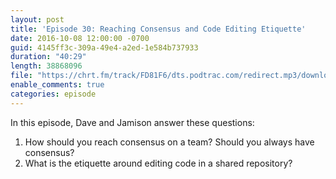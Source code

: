 ```yaml
---
layout: post
title: 'Episode 30: Reaching Consensus and Code Editing Etiquette'
date: 2016-10-08 12:00:00 -0700
guid: 4145ff3c-309a-49e4-a2ed-1e584b737933
duration: "40:29"
length: 38868096
file: "https://chrt.fm/track/FD81F6/dts.podtrac.com/redirect.mp3/download.softskills.audio/sse-030.mp3"
enable_comments: true
categories: episode
---
```


In this episode, Dave and Jamison answer these questions:

1. How should you reach consensus on a team? Should you always have consensus?
2. What is the etiquette around editing code in a shared repository?
